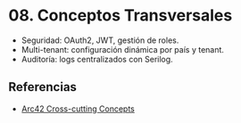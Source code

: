 # 08. Conceptos Transversales

- Seguridad: OAuth2, JWT, gestión de roles.
- Multi-tenant: configuración dinámica por país y tenant.
- Auditoría: logs centralizados con Serilog.

## Referencias
- [Arc42 Cross-cutting Concepts](https://docs.arc42.org/section-8/)
